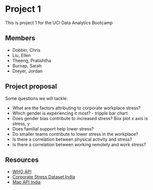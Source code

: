 # Project 1
This is project 1 for the UCI Data Analytics Bootcamp

## Members
* Dobbin, Chris
* Liu, Ellen
* Theeng, Pratishtha
* Burnap, Sarah
* Dreyer, Jordan

## Project proposal
Some questions we will tackle:
* What are the factors attributing to corporate workplace stress?
* Which gender is experiencing it most? - tripple bar chart
* Does gender bias contribute to increased stress? Box plot x axis is stress, y 
* Does familial support help lower stress? 
* Do smaller teams contribute to lower stress in the workplace?
* Is there a correlation between physical activity and stress?
* Is there a correlation between working remotely and work stress?

## Resources
* [WHO API](https://www.who.int/data/gho/info/gho-odata-api)
* [Corporate Stress Dataset India](https://www.kaggle.com/datasets/ashaychoudhary/corporate-stress-dataset-insights-into-workplace)
* [Map API India](https://about.mappls.com/api/#mGIS-api)
